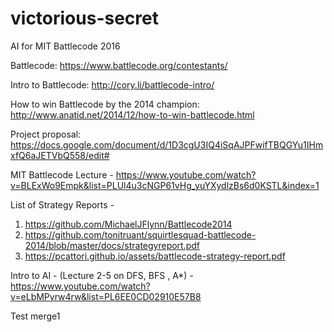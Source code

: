 # victorious-secret

AI for MIT Battlecode 2016

Battlecode: https://www.battlecode.org/contestants/

Intro to Battlecode: http://cory.li/battlecode-intro/

How to win Battlecode by the 2014 champion: http://www.anatid.net/2014/12/how-to-win-battlecode.html

Project proposal: https://docs.google.com/document/d/1D3cgU3IQ4iSqAJPFwifTBQGYu1IHmxfQ6aJETVbQ558/edit#

MIT Battlecode Lecture - https://www.youtube.com/watch?v=BLExWo9Empk&list=PLUl4u3cNGP61vHg_yuYXydlzBs6d0KSTL&index=1


List of Strategy Reports -
1. https://github.com/MichaelJFlynn/Battlecode2014
2. https://github.com/tonitruant/squirtlesquad-battlecode-2014/blob/master/docs/strategyreport.pdf
3. https://pcattori.github.io/assets/battlecode-strategy-report.pdf

Intro to AI - (Lecture 2-5 on DFS, BFS , A*) - https://www.youtube.com/watch?v=eLbMPyrw4rw&list=PL6EE0CD02910E57B8

Test merge1
